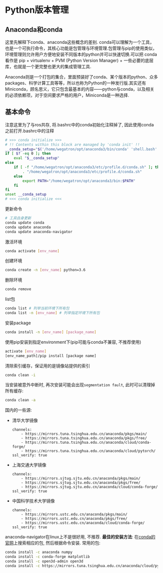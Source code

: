 # Python版本管理
## Anaconda和conda
这里先解释下conda、anaconda这些概念的差别.
conda可以理解为一个工具，也是一个可执行命令，其核心功能是包管理与环境管理.包管理与pip的使用类似，环境管理则允许用户方便地安装不同版本的python并可以快速切换.可以把 conda 看作是 pip + virtualenv + PVM (Python Version Manager) + 一些必要的底层库，也就是一个更完整也更大的集成管理工具.

Anaconda则是一个打包的集合，里面预装好了conda、某个版本的python、众多packages、科学计算工具等等，所以也称为Python的一种发行版.其实还有Miniconda，顾名思义，它只包含最基本的内容——python与conda，以及相关的必须依赖项，对于空间要求严格的用户，Miniconda是一种选择.

## 基本命令
注意这里为了与ros共存, 将.bashrc中的conda初始化注释掉了, 因此使用conda之前打开.bashrc中的注释
```bash
# >>> conda initialize >>>
# !! Contents within this block are managed by 'conda init' !!
__conda_setup="$('/home/wegatron/opt/anaconda3/bin/conda' 'shell.bash' 'hook' 2> /dev/null)"
if [ $? -eq 0 ]; then
    eval "$__conda_setup"
else
    if [ -f "/home/wegatron/opt/anaconda3/etc/profile.d/conda.sh" ]; then
        . "/home/wegatron/opt/anaconda3/etc/profile.d/conda.sh"
    else
        export PATH="/home/wegatron/opt/anaconda3/bin:$PATH"
    fi
fi
unset __conda_setup
# <<< conda initialize <<<
```

更新命令
```bash
# 工具自身更新
conda update conda
conda update anaconda
conda update anaconda-navigator
```

激活环境
```bash
conda activate [env_name]
```

创建环境
```bash
conda create -n [env_name] python=3.6
```

删除环境
```bash
conda remove 
```

list包
```bash
conda list # 列举当前环境下所有包
conda list -n [env_name] # 列举指定环境下所有包
```

安装package
```bash
conda install -n [env_name] [package_name]
```

使用pip安装到指定environment下(pip可能与conda不兼容, 不推荐使用)
```bash
activate [env_name]
[env_name_path]/pip install [package name]
```

清除索引缓存，保证用的是镜像站提供的索引
```bash
conda clean -i
```

当安装被意外中断时, 再次安装可能会出现`segmentation fault`, 此时可以清理掉所有缓存:
```bash
conda clean -a
```

国内的一些源:
* 清华大学镜像
    ```
    channels:
        - https://mirrors.tuna.tsinghua.edu.cn/anaconda/pkgs/main/
        - https://mirrors.tuna.tsinghua.edu.cn/anaconda/pkgs/free/
        - https://mirrors.tuna.tsinghua.edu.cn/anaconda/cloud/conda-forge/
        - https://mirrors.tuna.tsinghua.edu.cn/anaconda/cloud/pytorch/
    ssl_verify: true
    ```

* 上海交通大学镜像
    ```
    channels:
        - https://mirrors.sjtug.sjtu.edu.cn/anaconda/pkgs/main/
        - https://mirrors.sjtug.sjtu.edu.cn/anaconda/pkgs/free/
        - https://mirrors.sjtug.sjtu.edu.cn/anaconda/cloud/conda-forge/
    ssl_verify: true
    ```

* 中国科学技术大学镜像
    ```
    channels:
        - https://mirrors.ustc.edu.cn/anaconda/pkgs/main/
        - https://mirrors.ustc.edu.cn/anaconda/pkgs/free/
        - https://mirrors.ustc.edu.cn/anaconda/cloud/conda-forge/
    ssl_verify: true
    ```

anaconda-navigator在linux上不是很好用, 不推荐.
__最佳的安装方法__: 在[conda的官网](https://anaconda.org/anaconda/repo)上搜索相应的包, 然后根据命令安装.
常用的包:
```bash
conda install -c anaconda numpy
conda install -c conda-forge matplotlib
conda install -c open3d-admin open3d
conda install -c https://mirrors.tuna.tsinghua.edu.cn/anaconda/cloud/pytorch/linux-64/ pytorch
```

